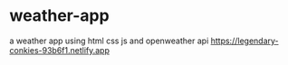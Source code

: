 # weather-app
a weather app using html css js and openweather api
https://legendary-conkies-93b6f1.netlify.app
